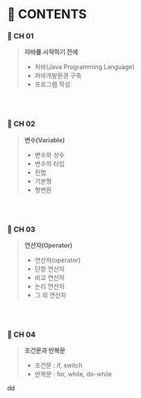 # :bookmark_tabs: CONTENTS

### :pushpin: CH 01

> **자바를 시작하기 전에**
>
> - 자바(Java Programming Language)
> - 자바개발환경 구축
> - 프로그램 작성

<br/>

<br/>

### :pushpin: CH 02

> **변수(Variable)**
>
> - 변수와 상수
> - 변수의 타입
> - 진법
> - 기본형
> - 형변환

<br/>

<br/>

### :pushpin: CH 03

> **연산자(Operator)**
>
> - 연산자(operator)
> - 단항 연산자
> - 비교 연산자
> - 논리 연산자
> - 그 외 연산자

<br/>

<br/>

### :pushpin: CH 04

> **조건문과 반복문**
>
> - 조건문 : if, switch
> - 반복문 : for, while, do-while







dd